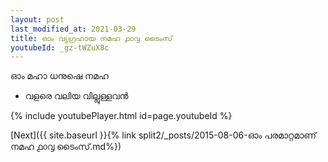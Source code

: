 ```yaml
---
layout: post
last_modified_at: 2021-03-29
title: ഓം വ്യഗ്രഹായ നമഹ ൧൦൮ ടൈംസ്
youtubeId: _gz-tWZuX8c
---
```

 
 
 ഓം മഹാ ധനുഷെ നമഹ 
 
 -  വളരെ വലിയ വില്ലുള്ളവൻ 
 
  
 
  
 
 
 
 
 
 


{% include youtubePlayer.html id=page.youtubeId %}
 
[Next]({{ site.baseurl }}{% link  split2/_posts/2015-08-06-ഓം പരമാറ്റമാണ് നമഹ ൧൦൮ ടൈംസ്.md%})
 

